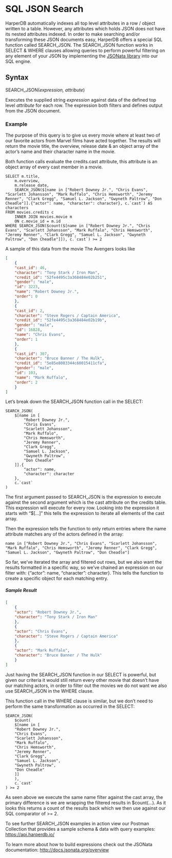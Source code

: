 # SQL JSON Search

HarperDB automatically indexes all top level attributes in a row / object written to a table. However, any attributes which holds JSON does not have its nested attributes indexed. In order to make searching and/or transforming these JSON documents easy, HarperDB offers a special SQL function called SEARCH_JSON. The SEARCH_JSON function works in SELECT & WHERE clauses allowing queries to perform powerful filtering on any element of your JSON by implementing the [JSONata library](http://docs.jsonata.org/overview.html) into our SQL engine.

## Syntax

SEARCH_JSON(*expression, attribute*)



Executes the supplied string _expression_ against data of the defined top level _attribute_ for each row. The expression both filters and defines output from the JSON document.

### Example
The purpose of this query is to give us every movie where at least two of our favorite actors from Marvel films have acted together. The results will return the movie title, the overview, release date & an object array of the actor’s name and their character name in the movie.



Both function calls evaluate the credits.cast attribute, this attribute is an object array of every cast member in a movie.

```
SELECT m.title,
    m.overview,
    m.release_date,
    SEARCH_JSON($[name in ["Robert Downey Jr.", "Chris Evans", "Scarlett Johansson", "Mark Ruffalo", "Chris Hemsworth", "Jeremy Renner", "Clark Gregg", "Samuel L. Jackson", "Gwyneth Paltrow", "Don Cheadle"]].{"actor": name, "character": character}, c.`cast`) AS characters
FROM movies.credits c
    INNER JOIN movies.movie m
    ON c.movie_id = m.id
WHERE SEARCH_JSON($count($[name in ["Robert Downey Jr.", "Chris Evans", "Scarlett Johansson", "Mark Ruffalo", "Chris Hemsworth", "Jeremy Renner", "Clark Gregg", "Samuel L. Jackson", "Gwyneth Paltrow", "Don Cheadle"]]), c.`cast`) >= 2
```
A sample of this data from the movie The Avengers looks like

```json
[
    {
    "cast_id": 46,
    "character": "Tony Stark / Iron Man",
    "credit_id": "52fe4495c3a368484e02b251",
    "gender": "male",
    "id": 3223,
    "name": "Robert Downey Jr.",
    "order": 0
    },
    {
    "cast_id": 2,
    "character": "Steve Rogers / Captain America",
    "credit_id": "52fe4495c3a368484e02b19b",
    "gender": "male",
    "id": 16828,
    "name": "Chris Evans",
    "order": 1
    },
    {
    "cast_id": 307,
    "character": "Bruce Banner / The Hulk",
    "credit_id": "5e85e8083344c60015411cfa",
    "gender": "male",
    "id": 103,
    "name": "Mark Ruffalo",
    "order": 2
    }
]
```
Let’s break down the SEARCH_JSON function call in the SELECT:

```
SEARCH_JSON(
    $[name in [
        "Robert Downey Jr.",
        "Chris Evans",
        "Scarlett Johansson",
        "Mark Ruffalo",
        "Chris Hemsworth",
        "Jeremy Renner",
        "Clark Gregg",
        "Samuel L. Jackson",
        "Gwyneth Paltrow",
        "Don Cheadle"
    ]].{
        "actor": name,
        "character": character
    },
    c.`cast`
)
```
The first argument passed to SEARCH_JSON is the expression to execute against the second argument which is the cast attribute on the credits table. This expression will execute for every row. Looking into the expression it starts with “$[…]” this tells the expression to iterate all elements of the cast array.



Then the expression tells the function to only return entries where the name attribute matches any of the actors defined in the array:

```
name in ["Robert Downey Jr.", "Chris Evans", "Scarlett Johansson", "Mark Ruffalo", "Chris Hemsworth", "Jeremy Renner", "Clark Gregg", "Samuel L. Jackson", "Gwyneth Paltrow", "Don Cheadle"]
```


So far, we’ve iterated the array and filtered out rows, but we also want the results formatted in a specific way, so we’ve chained an expression on our filter with: {“actor”: name, “character”: character}. This tells the function to create a specific object for each matching entry.



##### Sample Result

```json
[
    {
    "actor": "Robert Downey Jr.",
    "character": "Tony Stark / Iron Man"
    },
    {
    "actor": "Chris Evans",
    "character": "Steve Rogers / Captain America"
    },
    {
    "actor": "Mark Ruffalo",
    "character": "Bruce Banner / The Hulk"
    }
]
```

Just having the SEARCH_JSON function in our SELECT is powerful, but given our criteria it would still return every other movie that doesn’t have our matching actors, in order to filter out the movies we do not want we also use SEARCH_JSON in the WHERE clause.



This function call in the WHERE clause is similar, but we don’t need to perform the same transformation as occurred in the SELECT:

```
SEARCH_JSON(
    $count(
    $[name in [
    "Robert Downey Jr.",
    "Chris Evans",
    "Scarlett Johansson",
    "Mark Ruffalo",
    "Chris Hemsworth",
    "Jeremy Renner",
    "Clark Gregg",
    "Samuel L. Jackson",
    "Gwyneth Paltrow",
    "Don Cheadle"
    ]]
    ),
    c.`cast`
) >= 2
```

As seen above we execute the same name filter against the cast array, the primary difference is we are wrapping the filtered results in $count(…). As it looks this returns a count of the results back which we then use against our SQL comparator of >= 2.



To see further SEARCH_JSON examples in action view our Postman Collection that provides a sample schema & data with query examples: https://api.harperdb.io/



To learn more about how to build expressions check out the JSONata documentation: http://docs.jsonata.org/overview